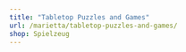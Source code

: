 ```yaml
---
title: "Tabletop Puzzles and Games"
url: /marietta/tabletop-puzzles-and-games/
shop: Spielzeug
---
```

